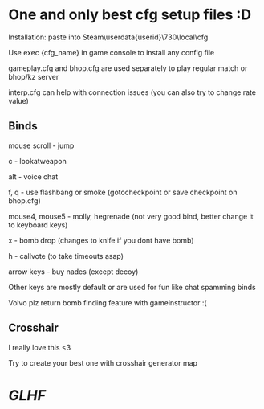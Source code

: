 One and only best cfg setup files :D
===
Installation: paste into Steam\userdata\{userid}\730\local\cfg

Use exec {cfg_name} in game console to install any config file

gameplay.cfg and bhop.cfg are used separately to play regular match or bhop/kz server

interp.cfg can help with connection issues (you can also try to change rate value)

**Binds**
---
mouse scroll - jump

c - lookatweapon

alt - voice chat

f, q - use flashbang or smoke (gotocheckpoint or save checkpoint on bhop.cfg)

mouse4, mouse5 - molly, hegrenade (not very good bind, better change it to keyboard keys)

x - bomb drop (changes to knife if you dont have bomb)

h - callvote (to take timeouts asap)

arrow keys - buy nades (except decoy)

Other keys are mostly default or are used for fun like chat spamming binds

Volvo plz return bomb finding feature with gameinstructor :(

**Crosshair**
---
I really love this <3

Try to create your best one with crosshair generator map

_**GLHF**_
===
